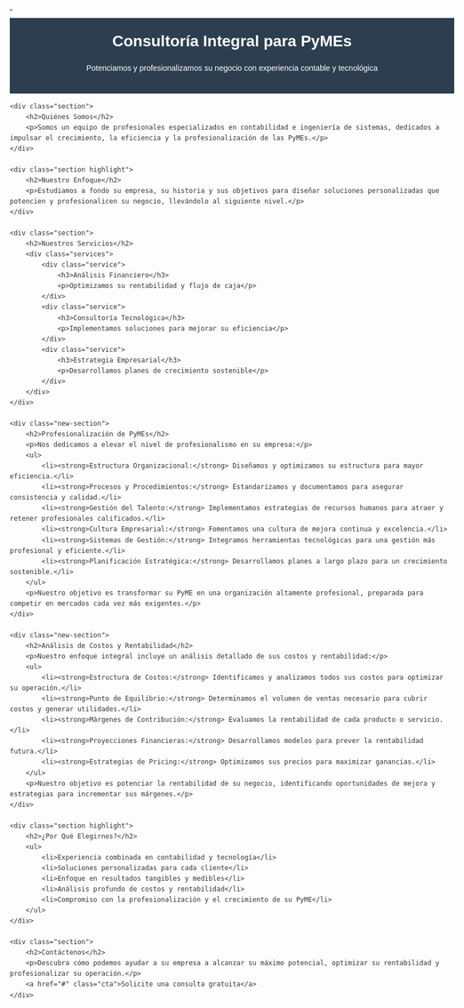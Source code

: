 
<!DOCTYPE html>
<html lang="es">
<head>
    <meta charset="UTF-8">
    <meta name="viewport" content="width=device-width, initial-scale=1.0">
    <title>Consultoría Integral para PyMEs</title>"
    <style>
        body {
            font-family: Arial, sans-serif;
            line-height: 1.6;
            color: #333;
            max-width: 800px;
            margin: 0 auto;
            padding: 20px;
        }
        .header {
            background-color: #2c3e50;
            color: white;
            padding: 20px;
            text-align: center;
        }
        .section {
            margin-bottom: 30px;
        }
        h1 {
            margin: 0;
        }
        h2 {
            color: #2c3e50;
        }
        .highlight {
            background-color: #ecf0f1;
            padding: 15px;
            border-radius: 5px;
        }
        .services {
            display: flex;
            justify-content: space-between;
            flex-wrap: wrap;
        }
        .service {
            flex-basis: 30%;
            margin-bottom: 20px;
        }
        .cta {
            background-color: #27ae60;
            color: white;
            padding: 10px 20px;
            text-decoration: none;
            display: inline-block;
            border-radius: 5px;
        }
        .new-section {
            border-left: 4px solid #3498db;
            padding-left: 15px;
            margin-top: 20px;
        }
    </style>
</head>
<body>
    <div class="header">
        <h1>Consultoría Integral para PyMEs</h1>
        <p>Potenciamos y profesionalizamos su negocio con experiencia contable y tecnológica</p>
    </div>

    <div class="section">
        <h2>Quiénes Somos</h2>
        <p>Somos un equipo de profesionales especializados en contabilidad e ingeniería de sistemas, dedicados a impulsar el crecimiento, la eficiencia y la profesionalización de las PyMEs.</p>
    </div>

    <div class="section highlight">
        <h2>Nuestro Enfoque</h2>
        <p>Estudiamos a fondo su empresa, su historia y sus objetivos para diseñar soluciones personalizadas que potencien y profesionalicen su negocio, llevándolo al siguiente nivel.</p>
    </div>

    <div class="section">
        <h2>Nuestros Servicios</h2>
        <div class="services">
            <div class="service">
                <h3>Análisis Financiero</h3>
                <p>Optimizamos su rentabilidad y flujo de caja</p>
            </div>
            <div class="service">
                <h3>Consultoría Tecnológica</h3>
                <p>Implementamos soluciones para mejorar su eficiencia</p>
            </div>
            <div class="service">
                <h3>Estrategia Empresarial</h3>
                <p>Desarrollamos planes de crecimiento sostenible</p>
            </div>
        </div>
    </div>

    <div class="new-section">
        <h2>Profesionalización de PyMEs</h2>
        <p>Nos dedicamos a elevar el nivel de profesionalismo en su empresa:</p>
        <ul>
            <li><strong>Estructura Organizacional:</strong> Diseñamos y optimizamos su estructura para mayor eficiencia.</li>
            <li><strong>Procesos y Procedimientos:</strong> Estandarizamos y documentamos para asegurar consistencia y calidad.</li>
            <li><strong>Gestión del Talento:</strong> Implementamos estrategias de recursos humanos para atraer y retener profesionales calificados.</li>
            <li><strong>Cultura Empresarial:</strong> Fomentamos una cultura de mejora continua y excelencia.</li>
            <li><strong>Sistemas de Gestión:</strong> Integramos herramientas tecnológicas para una gestión más profesional y eficiente.</li>
            <li><strong>Planificación Estratégica:</strong> Desarrollamos planes a largo plazo para un crecimiento sostenible.</li>
        </ul>
        <p>Nuestro objetivo es transformar su PyME en una organización altamente profesional, preparada para competir en mercados cada vez más exigentes.</p>
    </div>

    <div class="new-section">
        <h2>Análisis de Costos y Rentabilidad</h2>
        <p>Nuestro enfoque integral incluye un análisis detallado de sus costos y rentabilidad:</p>
        <ul>
            <li><strong>Estructura de Costos:</strong> Identificamos y analizamos todos sus costos para optimizar su operación.</li>
            <li><strong>Punto de Equilibrio:</strong> Determinamos el volumen de ventas necesario para cubrir costos y generar utilidades.</li>
            <li><strong>Márgenes de Contribución:</strong> Evaluamos la rentabilidad de cada producto o servicio.</li>
            <li><strong>Proyecciones Financieras:</strong> Desarrollamos modelos para prever la rentabilidad futura.</li>
            <li><strong>Estrategias de Pricing:</strong> Optimizamos sus precios para maximizar ganancias.</li>
        </ul>
        <p>Nuestro objetivo es potenciar la rentabilidad de su negocio, identificando oportunidades de mejora y estrategias para incrementar sus márgenes.</p>
    </div>

    <div class="section highlight">
        <h2>¿Por Qué Elegirnos?</h2>
        <ul>
            <li>Experiencia combinada en contabilidad y tecnología</li>
            <li>Soluciones personalizadas para cada cliente</li>
            <li>Enfoque en resultados tangibles y medibles</li>
            <li>Análisis profundo de costos y rentabilidad</li>
            <li>Compromiso con la profesionalización y el crecimiento de su PyME</li>
        </ul>
    </div>

    <div class="section">
        <h2>Contáctenos</h2>
        <p>Descubra cómo podemos ayudar a su empresa a alcanzar su máximo potencial, optimizar su rentabilidad y profesionalizar su operación.</p>
        <a href="#" class="cta">Solicite una consulta gratuita</a>
    </div>
</body>
</html>
